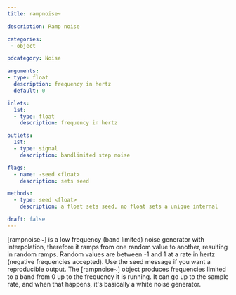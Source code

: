 ```yaml
---
title: rampnoise~

description: Ramp noise

categories:
 - object

pdcategory: Noise

arguments:
- type: float
  description: frequency in hertz
  default: 0

inlets: 
  1st:
  - type: float
    description: frequency in hertz

outlets:
  1st:
  - type: signal
    description: bandlimited step noise

flags:
  - name: -seed <float>
    description: sets seed

methods:
  - type: seed <float>
    description: a float sets seed, no float sets a unique internal

draft: false
---
```


[rampnoise~] is a low frequency (band limited) noise generator with interpolation, therefore it ramps from one random value to another, resulting in random ramps. Random values are between -1 and 1 at a rate in hertz (negative frequencies accepted). Use the seed message if you want a reproducible output.
The [rampnoise~] object produces frequencies limited to a band from 0 up to the frequency it is running. It can go up to the sample rate, and when that happens, it's basically a white noise generator.